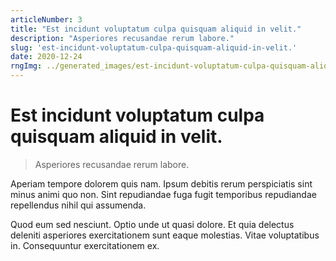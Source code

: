 ```yaml
---
articleNumber: 3
title: "Est incidunt voluptatum culpa quisquam aliquid in velit."
description: "Asperiores recusandae rerum labore."
slug: 'est-incidunt-voluptatum-culpa-quisquam-aliquid-in-velit.'
date: 2020-12-24
rngImg: ../generated_images/est-incidunt-voluptatum-culpa-quisquam-aliquid-in-velit..jpg
---
```


# Est incidunt voluptatum culpa quisquam aliquid in velit.

> Asperiores recusandae rerum labore.

Aperiam tempore dolorem quis nam. Ipsum debitis rerum perspiciatis sint minus animi quo non. Sint repudiandae fuga fugit temporibus repudiandae repellendus nihil qui assumenda.
 Quod eum sed nesciunt. Optio unde ut quasi dolore. Et quia delectus deleniti asperiores exercitationem sunt eaque molestias. Vitae voluptatibus in. Consequuntur exercitationem ex.
